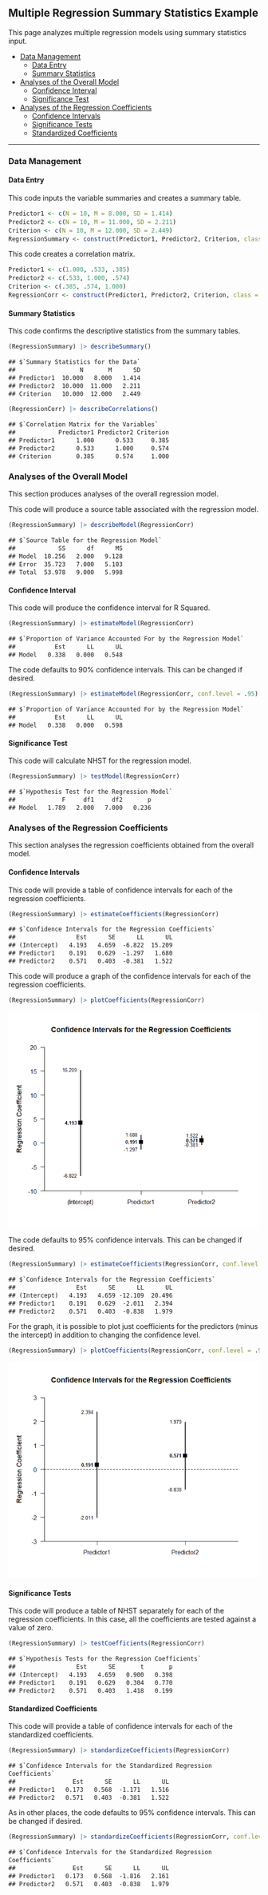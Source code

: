 
## Multiple Regression Summary Statistics Example

This page analyzes multiple regression models using summary statistics
input.

- [Data Management](#data-management)
  - [Data Entry](#data-entry)
  - [Summary Statistics](#summary-statistics)
- [Analyses of the Overall Model](#analyses-of-the-overall-model)
  - [Confidence Interval](#confidence-interval)
  - [Significance Test](#significance-test)
- [Analyses of the Regression
  Coefficients](#analyses-of-the-regression-coefficients)
  - [Confidence Intervals](#confidence-intervals)
  - [Significance Tests](#significance-tests)
  - [Standardized Coefficients](#standardized-coefficients)

------------------------------------------------------------------------

### Data Management

#### Data Entry

This code inputs the variable summaries and creates a summary table.

``` r
Predictor1 <- c(N = 10, M = 8.000, SD = 1.414)
Predictor2 <- c(N = 10, M = 11.000, SD = 2.211)
Criterion <- c(N = 10, M = 12.000, SD = 2.449)
RegressionSummary <- construct(Predictor1, Predictor2, Criterion, class = "wss")
```

This code creates a correlation matrix.

``` r
Predictor1 <- c(1.000, .533, .385)
Predictor2 <- c(.533, 1.000, .574)
Criterion <- c(.385, .574, 1.000)
RegressionCorr <- construct(Predictor1, Predictor2, Criterion, class = "corr")
```

#### Summary Statistics

This code confirms the descriptive statistics from the summary tables.

``` r
(RegressionSummary) |> describeSummary()
```

    ## $`Summary Statistics for the Data`
    ##                  N       M      SD
    ## Predictor1  10.000   8.000   1.414
    ## Predictor2  10.000  11.000   2.211
    ## Criterion   10.000  12.000   2.449

``` r
(RegressionCorr) |> describeCorrelations()
```

    ## $`Correlation Matrix for the Variables`
    ##            Predictor1 Predictor2 Criterion
    ## Predictor1      1.000      0.533     0.385
    ## Predictor2      0.533      1.000     0.574
    ## Criterion       0.385      0.574     1.000

### Analyses of the Overall Model

This section produces analyses of the overall regression model.

This code will produce a source table associated with the regression
model.

``` r
(RegressionSummary) |> describeModel(RegressionCorr)
```

    ## $`Source Table for the Regression Model`
    ##            SS      df      MS
    ## Model  18.256   2.000   9.128
    ## Error  35.723   7.000   5.103
    ## Total  53.978   9.000   5.998

#### Confidence Interval

This code will produce the confidence interval for R Squared.

``` r
(RegressionSummary) |> estimateModel(RegressionCorr)
```

    ## $`Proportion of Variance Accounted For by the Regression Model`
    ##           Est      LL      UL
    ## Model   0.338   0.000   0.548

The code defaults to 90% confidence intervals. This can be changed if
desired.

``` r
(RegressionSummary) |> estimateModel(RegressionCorr, conf.level = .95)
```

    ## $`Proportion of Variance Accounted For by the Regression Model`
    ##           Est      LL      UL
    ## Model   0.338   0.000   0.598

#### Significance Test

This code will calculate NHST for the regression model.

``` r
(RegressionSummary) |> testModel(RegressionCorr)
```

    ## $`Hypothesis Test for the Regression Model`
    ##             F     df1     df2       p
    ## Model   1.789   2.000   7.000   0.236

### Analyses of the Regression Coefficients

This section analyses the regression coefficients obtained from the
overall model.

#### Confidence Intervals

This code will provide a table of confidence intervals for each of the
regression coefficients.

``` r
(RegressionSummary) |> estimateCoefficients(RegressionCorr)
```

    ## $`Confidence Intervals for the Regression Coefficients`
    ##                 Est      SE      LL      UL
    ## (Intercept)   4.193   4.659  -6.822  15.209
    ## Predictor1    0.191   0.629  -1.297   1.680
    ## Predictor2    0.571   0.403  -0.381   1.522

This code will produce a graph of the confidence intervals for each of
the regression coefficients.

``` r
(RegressionSummary) |> plotCoefficients(RegressionCorr)
```

![](figures/Multiple-Summary-CoefficientsA-1.png)<!-- -->

The code defaults to 95% confidence intervals. This can be changed if
desired.

``` r
(RegressionSummary) |> estimateCoefficients(RegressionCorr, conf.level = .99)
```

    ## $`Confidence Intervals for the Regression Coefficients`
    ##                 Est      SE      LL      UL
    ## (Intercept)   4.193   4.659 -12.109  20.496
    ## Predictor1    0.191   0.629  -2.011   2.394
    ## Predictor2    0.571   0.403  -0.838   1.979

For the graph, it is possible to plot just coefficients for the
predictors (minus the intercept) in addition to changing the confidence
level.

``` r
(RegressionSummary) |> plotCoefficients(RegressionCorr, conf.level = .99, line = 0, intercept = FALSE)
```

![](figures/Multiple-Summary-CoefficientsB-1.png)<!-- -->

#### Significance Tests

This code will produce a table of NHST separately for each of the
regression coefficients. In this case, all the coefficients are tested
against a value of zero.

``` r
(RegressionSummary) |> testCoefficients(RegressionCorr)
```

    ## $`Hypothesis Tests for the Regression Coefficients`
    ##                 Est      SE       t       p
    ## (Intercept)   4.193   4.659   0.900   0.398
    ## Predictor1    0.191   0.629   0.304   0.770
    ## Predictor2    0.571   0.403   1.418   0.199

#### Standardized Coefficients

This code will provide a table of confidence intervals for each of the
standardized coefficients.

``` r
(RegressionSummary) |> standardizeCoefficients(RegressionCorr)
```

    ## $`Confidence Intervals for the Standardized Regression Coefficients`
    ##                Est      SE      LL      UL
    ## Predictor1   0.173   0.568  -1.171   1.516
    ## Predictor2   0.571   0.403  -0.381   1.522

As in other places, the code defaults to 95% confidence intervals. This
can be changed if desired.

``` r
(RegressionSummary) |> standardizeCoefficients(RegressionCorr, conf.level = .99)
```

    ## $`Confidence Intervals for the Standardized Regression Coefficients`
    ##                Est      SE      LL      UL
    ## Predictor1   0.173   0.568  -1.816   2.161
    ## Predictor2   0.571   0.403  -0.838   1.979
